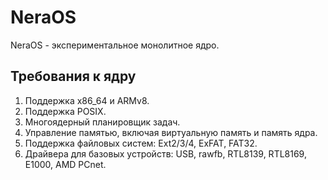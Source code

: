# NeraOS

NeraOS - экспериментальное монолитное ядро.

## Требования к ядру

1. Поддержка x86_64 и ARMv8.
2. Поддержка POSIX.
3. Многоядерный планировщик задач.
4. Управление памятью, включая виртуальную память и память ядра.
5. Поддержка файловых систем: Ext2/3/4, ExFAT, FAT32.
6. Драйвера для базовых устройств: USB, rawfb, RTL8139, RTL8169, E1000, AMD PCnet.
